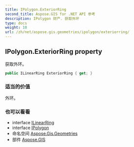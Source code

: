 ```yaml
---
title: IPolygon.ExteriorRing
second_title: Aspose.GIS for .NET API 参考
description: IPolygon 财产. 获取外环
type: docs
weight: 10
url: /zh/net/aspose.gis.geometries/ipolygon/exteriorring/
---
```

## IPolygon.ExteriorRing property

获取外环。

```csharp
public ILinearRing ExteriorRing { get; }
```

### 适当的价值

外环。

### 也可以看看

* interface [ILinearRing](../../ilinearring/)
* interface [IPolygon](../)
* 命名空间 [Aspose.Gis.Geometries](../../ipolygon/)
* 部件 [Aspose.GIS](../../../)


